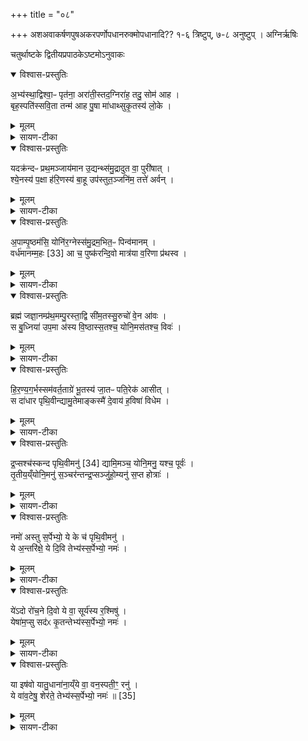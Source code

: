 +++
title = "०८"

+++
अशअवाकर्षणपुषअकरपर्णोपधानरुक्मोपधानादि??
१-६ त्रिष्टुप्,
७-८ अनुष्टुप् ।
 अग्निर्ऋषिः

चतुर्थाष्टके द्वितीयप्रपाठकेऽष्टमोऽनुवाकः

<details open><summary>विश्वास-प्रस्तुतिः</summary>

अ॒भ्य॑स्था॒द्विश्वा॒ᳶ पृत॑ना॒ अरा॑ती॒स्तद॒ग्निरा॑ह॒ तदु॒ सोम॑ आह ।  
बृह॒स्पति॑स्सवि॒ता तन्म॑ आह पु॒षा मा॑धाथ्सुकृ॒तस्य॑ लो॒के ।  
</details>

<details><summary>मूलम्</summary>

अ॒भ्य॑स्था॒द्विश्वा॒ᳶ पृत॑ना॒ अरा॑ती॒स्तद॒ग्निरा॑ह॒ तदु॒ सोम॑ आह ।  
बृह॒स्पति॑स्सवि॒ता तन्म॑ आह पु॒षा मा॑धाथ्सुकृ॒तस्य॑ लो॒के ।  
</details>

<details><summary>सायण-टीका</summary>

(अथ चतुर्थाष्टके द्वितीयप्रपाठकेऽष्टमोऽनुवाकः)।  
सप्तमे लोष्टसमसनादिकमुक्तम् ।  
अथाष्टमे रुक्माद्युपधानं वक्तव्यम् ।  
तत्राऽऽदौ तावदश्वाक्रमणमुच्यते ।  
कल्पः—“प्राञ्चमश्वमभ्यस्थाद्विश्वा इति दक्षिणेन पदा दर्भस्तम्बमाक्रमय्य” इति।  
पाठस्तु— अभ्यस्थाद्विश्वा इति ।  
अयमश्वो विश्वाः सर्वाः पृतना: प्रतिपक्षसेना अरा-तीर्दातव्यस्यादातृरूपा ।   अभ्यस्थात्पादेनाभिऋम्य तिष्ठतु ।   तदभिऋमणमग्निराहा नुमो-दताम् ।   सोमोऽपि तदाह तदनुमोदताम् ।   बृहस्पतिर्मे मदर्थे तदाह तदनुमन्यताम् ।   तथा सविताऽपि तदनुमन्यताम् ।   पूषा सुकृतस्य लोके फलभूते स्वर्गे माऽधान्मां स्थापयतु ।  
</details>

<details open><summary>विश्वास-प्रस्तुतिः</summary>

यदक्र॑न्दᳶ प्रथ॒मञ्जाय॑मान उ॒द्यन्थ्स॑मु॒द्रादुत वा॒ पुरी॑षात् ।  
श्ये॒नस्य॑ प॒क्षा ह॑रि॒णस्य॑ बा॒हू उप॑स्तुत॒ञ्जनि॑म॒ तत्ते॑ अर्वन् ।  
</details>

<details><summary>मूलम्</summary>

यदक्र॑न्दᳶ प्रथ॒मञ्जाय॑मान उ॒द्यन्थ्स॑मु॒द्रादुत वा॒ पुरी॑षात् ।  
श्ये॒नस्य॑ प॒क्षा ह॑रि॒णस्य॑ बा॒हू उप॑स्तुत॒ञ्जनि॑म॒ तत्ते॑ अर्वन् ।  
</details>

<details><summary>सायण-टीका</summary>

कल्पः—“प्रदक्षिणमावर्तयित्वा(र्त्य) यदक्रन्द इति पुनरेवाऽऽक्रमयति” इति।   पाठस्तु—  १९३१ यदक्रन्दः प्रथममिति ।   हेऽर्वन्यद्यस्मात्कारणाज्जायमान उत्पद्यमान एव प्रथममादावक्रन्दः क्रन्दितवानसि अहो अग्न्यादीनामहं साधनमिति महान्तं शब्दम-करोस्तत्तस्मात्कारणाज्जनिमोपस्तुतं ते तव जन्म समीचनिमिति सर्वैरपि स्तुतमासीत्।   जायमानत्वमेव विशदी क्रियते ।   समुद्रादुद्यन्समुद्रोपलक्षितादुदकात्त्वमुत्पद्यमानः, “अप्सु योनिर्वा अश्वः” इति श्रुतेः ।   उत वा पुरीषात्पुरुषात्पुंस्त्वशक्तिसंपन्नान्महतोऽ-श्वादुत्पाद्यमानः ।   जन्मन उपस्तुतत्वे दृष्टान्तोऽयमुच्यते श्येनस्य पक्षा हरिणस्य बाहू ।   उपस्तुतशब्दोऽत्राध्याहर्तव्यः ।   यथा श्येनाख्यस्य पक्षिणः पक्षौ शीघ्रोत्पतनहेतुत्वात्स-र्वैरुपस्तुतौ, यथा वा हरिणस्य मृगस्य बाहू पादौ शीघ्रगमनहेतुत्वादुपस्तुतौ तद्वदि-त्यर्थः।  
उक्तमन्त्रसाध्यमश्वाकमणं विधत्ते—  “शंयुं बार्हस्पत्यं मेधो नोपानमत्सोऽग्निं प्राविशत्सोऽग्नेः कृष्णो रूपं कृत्वोदायत सोऽश्वं प्राविशत्सोऽश्वस्यावान्तरशफोऽभवद्यदश्वमाक्रमयति य एव मेधोऽश्वं प्राविशत्तमेवाव रुन्धे” (सं. का. ५ प्र. २ अ. ६) इति।  
पुरा कदाचिच्छंयुनामानं बृहस्पतिपुत्रं केनापि निमित्तेन मेधो यज्ञपुरुषो न प्राप्तवान् ।   स पुनः शंयुनाऽन्विष्यमाणोऽन्तर्धानादग्निं प्राविशत् ।   तत्राप्यन्वेषणाय शंयावागते सति स यज्ञः कृष्णमृगो भूत्वा तदीयं रूपं साकल्येन कृत्वाऽग्नेः सकाशा-दुदायतोदगच्छत् ।   उद्गत्य च सोऽश्वं प्राविशत् ।   प्रविश्य चाश्वसंबन्धिनः प्रौढशफस्य मध्ये योऽयमवान्तरशफस्तद्रूपोऽभवत् ।   अतोऽश्वमाक्रमयेत् ।   तथा सति यो यज्ञोऽश्वं प्राविशत्तमेव प्राप्नोति ।  
प्रकारान्तरेणाऽऽक्रमणं प्रशंसति— “प्रजापतिनाऽग्निश्चेतव्य इत्याहुः प्राजापत्योऽश्वो यदश्वमाक्रमयति प्रजाप-तिनैवाग्निं चिनुते” [सं. का. ५ प्र. २ अ. ६] इति।  
अयमग्निः प्रजापतिना चेतुं योग्य इत्यभिज्ञा आहुः ।   अश्वस्य प्राजापत्यत्वा-त्तदाक्रमणे सति प्रजापतिनैव चितो भवति ।  
</details>

<details open><summary>विश्वास-प्रस्तुतिः</summary>

अ॒पाम्पृ॒ष्ठम॑सि॒ योनि॑र॒ग्नेस्स॑मु॒द्रम॒भित॒ᳶ पिन्व॑मानम् ।  
वर्ध॑मानम्म॒हः [33]  आ च॒ पुष्क॑रन्दि॒वो मात्र॑या व॒रिणा प्र॑थस्व ।  
</details>

<details><summary>मूलम्</summary>

अ॒पाम्पृ॒ष्ठम॑सि॒ योनि॑र॒ग्नेस्स॑मु॒द्रम॒भित॒ᳶ पिन्व॑मानम् ।  
वर्ध॑मानम्म॒हः [33]  आ च॒ पुष्क॑रन्दि॒वो मात्र॑या व॒रिणा प्र॑थस्व ।  
</details>

<details><summary>सायण-टीका</summary>

कल्पः—“अपां पृष्ठमसीत्यश्वस्य पदे पुष्करपर्णमुत्तानमुपधाय” इति।  
 १९३२ पाठस्तु— अपां पृष्ठमसीति ।   हे पुष्करपर्ण त्वमपां पृष्ठमसि पृष्ठवदुपरिभागवर्त्यसि ।   तथाऽग्नेर्योनिरसि ।   “त्वामग्ने पुष्करादध्यथर्वा निरमन्थत” इति मन्त्रवर्णात्।   तथा समुद्रमभितः पिन्वमानं समुद्रसमानस्य तटाकजलस्य प्रीतिकरं, वर्धमानमप्सूत्पद्य दिने दिने वृद्धियुक्तं, महो निर्लेपत्वाद्युक्त्या पूजनीयं, पुष्करमग्निनिष्पाद नद्वारा पुष्टिकरम्।   तादृशं त्वं मात्रया परिमाणेन दिवो वरिणाऽऽकाशादप्याधिक्योनाऽऽसमन्तात्प्रथस्व विस्तृतं भव ।  
अनेन मन्त्रेण साध्यं पद्मपत्रोपधानं विधत्ते— “पुष्करपर्णमुप दधाति योनिर्वा अग्नेः पुष्करपर्णꣳ सयोनिमेवाग्निं चिनुते” [सं. का. ५ प्र. २ अ. ६] इति।   तत्र मन्त्रं विनियुङ्क्ते— “अपां पृष्ठमसीत्युप दधात्यपां वा एतत्पृष्ठं यत्पुष्करपर्णꣳ रूपेणैबैनदुप-दधाति” [सं. का. ५ प्र. २ अ. ६] इति।  
रूपेणैव विद्यमानार्थवाचित्वादनुरूपेणैव मन्त्रेणैतत्पुष्करपर्णमुपहितवान्भ-वति ।  
</details>

<details open><summary>विश्वास-प्रस्तुतिः</summary>

ब्रह्म॑ जज्ञा॒नम्प्र॑थ॒मम्पु॒रस्ता॒द्वि सी॑म॒तस्सु॒रुचो॑ वे॒न आ॑वः ।  
स बु॒ध्निया॑ उप॒मा अ॑स्य वि॒ष्ठास्स॒तश्च॒ योनि॒मस॑तश्च॒ विवः॑ ।  
</details>

<details><summary>मूलम्</summary>

ब्रह्म॑ जज्ञा॒नम्प्र॑थ॒मम्पु॒रस्ता॒द्वि सी॑म॒तस्सु॒रुचो॑ वे॒न आ॑वः ।  
स बु॒ध्निया॑ उप॒मा अ॑स्य वि॒ष्ठास्स॒तश्च॒ योनि॒मस॑तश्च॒ विवः॑ ।  
</details>

<details><summary>सायण-टीका</summary>

कल्पः—ब्रह्म जज्ञानमिति पुष्करपर्ण उपरिष्टान्निर्बाधं रुक्ममुपधाय” इति।  
पाठस्तु— ब्रह्म जज्ञानमिति ।   प्रथमं जज्ञानमादावुत्पन्नमिदं रुक्मस्वरूपं ब्रह्म परिवृढ-मत्यन्तं महदित्यर्थः ।   तस्य रुक्मस्य दृष्टान्तत्वेन सूर्यः प्रपञ्च्यते—पुरस्तात्पूर्वस्यां दिश्यवस्थितो वेनः कमनीयः सूर्यः सीमतः सर्वस्यां सीम्नि सुरुचः शोभरश्मीन्विशेषे-णाऽऽवरावृणोत् ।   अस्य रुक्मस्योपमानभूता विष्ठा विशेषेणावस्थिता वुध्निया बुघ्ने मूले पृथिवीरूपे भवाः पदार्थाः ।   तानपि स वेनो विवर्विवृतवान्प्रकाशितवानित्यर्थः ।   सतश्च विद्यमानस्य घटपटादेर्योनिं कारणं मृदादिरूपम सतश्चाविद्यमानस्य नरविषाण-देः कारणं मनुष्यमूर्धादिकमपि विवृतवान् तथावि धेन सूर्येण सदृशोऽयं रुक्मः प्रकाशत इति तात्पर्यार्थः ।   तमिमं मन्त्रं विनियुङ्क्ते—  १९३३ “ब्रह्म जज्ञानमिति रुक्ममुप दधाति ब्रह्ममुखा वै प्रजापतिः प्रजा असृजत ब्रह्ममुखा एव तत्प्रजा यजमानः सृजते” (सं. का. ५ प्र. २ अ. ७) इति।  
ब्रह्म ब्राह्मणजातिर्मुखमुपक्रमो यासां प्रजानां ता ब्रह्ममुखाः।    अस्मिमन्त्रे ब्रह्मपदाभिधेयस्य प्रथमोत्पत्तिवर्णने तात्पर्यं दर्शयति— “ब्रह्म जज्ञानमित्याह तस्माद्ब्राह्मणो मुख्यः” (सं. का. ५ प्र. २ अ. ७) इति।  
यस्मात्क्षत्त्रियादेर्जन्मप्राथम्यमनुपन्यस्य ब्रह्मशब्दार्थस्यैव प्रथमजन्मोपन्यस्यते तस्माल्लोकेऽपि ब्रह्मशब्दार्थो ब्राह्मण एव मुख्यः ।   एतद्वेदनं प्रशंसति— मुख्यो भवति य एवं वेद” (सं. का. ५ प्र. २ अ. ७) इति।  
रुक्मोपधानं प्रशसति— “ब्रह्मवादिनो वदन्ति न पृथिव्यां नान्तरिक्षे न दिव्यग्निश्चेतव्य इति यत्पृ-थिव्यां चिन्वीत पृथिवीꣳ शुचाऽर्पयेद्धौषधयो न वनस्पतयः प्र जायेरन्यदन्तरिक्षे चिन्वीतान्तरिक्षꣳ शुचाऽर्पयेन्न वयाꣳसि प्र जायेरन्यद्दिवि चिन्वीत दिवꣳ शुचाऽर्पयेन्न पर्जन्यो वर्षेद्रुक्ममुप दधात्यमृतं वै हिरण्यममृत एवाग्निं चिनुते प्रजात्यै” [सं. का. ५ प्र. २ अ. ७] इति।  
शुचाऽर्पयेत्संतापेन योजयेत् ।   तस्मिन्संतापे सति लोकत्रये दोषास्तद्व्या-वृत्तये वह्नेराधारत्वेन रुक्ममुपदध्यात् ।   हिरण्यस्याग्निसंपर्केऽपि विनाशाभावात्तस्मि-न्नमृते हिरण्येऽग्निं चितवान्भवति ।   अयमेव रुक्मोपधानविधिरिति यदि स्वीक्रियेत तदानीमेतदनुवादेन पूर्वो मन्त्रमात्रविधिः ।   यदि तु स एव विशिष्टविधिस्तदानीमर्थवाद-संबन्धाय स एवानूद्यात इति द्रष्टव्यम् ।  
</details>

<details open><summary>विश्वास-प्रस्तुतिः</summary>

हि॒र॒ण्य॒ग॒र्भस्सम॑वर्त॒ताग्रे॑ भू॒तस्य॑ जा॒तᳶ पति॒रेक॑ आसीत् ।  
स दा॑धार पृथि॒वीन्द्यामु॒तेमाङ्कस्मै॑ दे॒वाय॑ ह॒विषा॑ विधेम ।  
</details>

<details><summary>मूलम्</summary>

हि॒र॒ण्य॒ग॒र्भस्सम॑वर्त॒ताग्रे॑ भू॒तस्य॑ जा॒तᳶ पति॒रेक॑ आसीत् ।  
स दा॑धार पृथि॒वीन्द्यामु॒तेमाङ्कस्मै॑ दे॒वाय॑ ह॒विषा॑ विधेम ।  
</details>

<details><summary>सायण-टीका</summary>

कल्पः—“हिरण्यगर्भः समवर्तताग्र इति तस्मिन्हिरण्मयं पुरुषं प्राचीनमुत्तानं दक्षिणेनाऽऽतृण्णं प्राङ्मुखे उपधाय” इति।   पाठस्तु— हिरण्यगर्भ इति ।   हिरण्ये ब्रह्माण्डरुपे गर्भरूपेणावस्थितः प्रजापतिर्हिरण्य-गर्भः ।   स च भूतस्य प्राणिजातस्याग्रे समवर्तत प्राणिजातेत्पत्तेः पूर्वं स्वयं   १९३४ शरीरधारी बभूव ।   स च जात उत्पन्नमात्र एक एवोत्पत्स्यमानस्य सर्वस्य जगतः पतिरासीत् ।   अत एव पृथिवीं द्यां विस्तीर्णां दिवं दाधार धृतवान् ।   उतापि चेमां भूमिं दाधार।   तादृशाय कस्मै प्रजापतिदेवाय हविषा विधेय परिचरेम ।  
एतन्मन्त्रसाध्यं हिरण्यपुरुषोपधानं विधत्ते— “हिरण्मयं पुरुषमुप दधाति यजमानलोकस्य विधृत्यै” (सं. का. ५ प्र. २ अ. ७) इति।  
यजमानलोकस्य, लोकः स्थानं तस्य धारणमनेनोपधानेन भवति ।   देशवि-शेषं विधत्ते— “यदिष्टकाया आतृण्णमनुपध्यात्पशूनां च यजमानस्य च प्राणमपि दध्याद्द-क्षिणतः प्राञ्चमुप दधाति दाधार यजमानलोकं न पशूनां च यजमानस्य च प्राणमपि दधात्यथो खल्विष्टकाया आतृण्णमनूप दधाति प्राणानामुत्सृष्ट्यै” (सं. का. ५ प्र. २ अ. ७) इति।  
इष्टका रुक्मरूपा तस्या आतृण्णं गलबन्धनसूत्रार्थ छिद्रं, यदि तच्छिद्रमनु-पदध्यात, अस्य च्छिद्रस्य पिधानेन पशूनां यजमानस्य च प्राणः पिहितो भवेत्, प्राणसं-चारीच्छद्रस्य पिहितत्वेन श्वासो न निर्गच्छेदित्यर्थः।   तस्मात्तद्दोषपरिहाराय पश्चिमदि-ग्भागे तच्छिद्रमुपेक्ष्य रुक्मरूपाया इष्टकाया दक्षिणस्यां दिशि प्राक्शिरसं पुरुषमवस्था-पयेत्।   एवं च सत्याहवनीयस्य दक्षिणदेशरूपो यो यजमानस्य लोकः स विधृतो भवति।   तच्छिद्रस्यानावृतत्वाद्यजमानस्य पशूनां च प्राणोऽप्यनावृत्तो भवति।   अथो खल्विति पक्षान्तरोपन्यासः।   रुक्मरूपाया इष्टकायाश्छिद्रमनूपलक्ष्यैव पुरुषमुदपध्यात्।    सति हि च्छिद्रे प्राणानामुत्सर्गः संचारो भवति ।  
</details>

<details open><summary>विश्वास-प्रस्तुतिः</summary>

द्र॒प्सश्च॑स्कन्द पृथि॒वीमनु॑ [34]  द्यामि॒मञ्च॒ योनि॒मनु॒ यश्च॒ पूर्वः॑ ।  
तृ॒तीय॒य्ँयोनि॒मनु॑ स॒ञ्चर॑न्तन्द्र॒प्सञ्जु॑हो॒म्यनु॑ स॒प्त होत्राः॑ ।
</details>

<details><summary>मूलम्</summary>

द्र॒प्सश्च॑स्कन्द पृथि॒वीमनु॑ [34]  द्यामि॒मञ्च॒ योनि॒मनु॒ यश्च॒ पूर्वः॑ ।  
तृ॒तीय॒य्ँयोनि॒मनु॑ स॒ञ्चर॑न्तन्द्र॒प्सञ्जु॑हो॒म्यनु॑ स॒प्त होत्राः॑ ।
</details>

<details><summary>सायण-टीका</summary>

कल्पः—“द्रप्सश्चस्कन्दोति पुरुषपभिमृश्य” इति।   पाठस्तु— द्रप्सश्चस्कन्देति ।   द्रव्यान्तरसंघट्टनेन स्फुटितो हिरण्मयपुरुषस्यावयवलेशो द्रप्सः।    स च पृथिवीमनु चस्कन्द पृथिव्यां पतित इत्यर्थः ।   स च द्रप्सो   १९३५ हुतः सन्स्थानत्रयेऽनुसंचरति द्युलोकेऽन्तरिक्षलोके भूलोके च ।   तदेतदभिप्रेत्य स्मर्यते—
अग्नौ प्रास्ताऽऽहुतिः सम्यगादित्यमुपतिष्ठति (ते)।  
आदित्याज्जायते वृष्टिर्वृष्टेरन्नं ततः प्रजाः॥   इति।  
सोऽयमर्थो द्यामित्यादिनाऽभिधीयते ।   द्यामिमं च योनिमनु अन्तरिक्षरूपा-मिमं स्थानमनुसंचरति ।   यश्च पूर्वो यो हि पृथिवीमनु चस्कन्देति पूर्वोक्तः स्थानविशेष-स्तमप्यनुसंचरति ।   तृतीयं योनिं द्यलोकरूपमादित्यस्थानमनुसंचरति, तमिमं त्रिषु स्थानेष्वनुसंचरन्तं द्रप्सं जुहोमि मनसा हुतमिव भावयामि।   कुत्र होमइति तदुच्यते-सम होत्रा इति ।   यस्यां दिशि द्रप्सः पतितस्तद्व्यातिरिक्ता होम योग्यां याः स दिशः सन्ति तासामनुक्रमेण जुहोमि ।   यथाऽयं द्रप्सो हुत आदित्यादिस्थानत्रयेषु संचरन्नुपकरोति तथा भावयामित्यर्थः ।  
तमिमं मन्त्रं विनियुङ्क्ते— “द्रप्सश्चस्कन्देत्यभि मृशति होत्रास्यैवैनं प्रति ष्ठापयति” (सं. का. ५ प्र. २ अ. ७) इति।  
होत्रासु होतृमैत्रावरुणादिषु सप्तसु, अथवा द्रप्सस्कन्दनदिग्व्यतिरिक्तासु होमयोग्यासु सप्तसु दिक्षु ।  
</details>

<details open><summary>विश्वास-प्रस्तुतिः</summary>

नमो॑ अस्तु स॒र्पेभ्यो॒ ये के च॑ पृथि॒वीमनु॑ ।  
ये अ॒न्तरि॑क्षे॒ ये दि॒वि तेभ्य॑स्स॒र्पेभ्यो॒ नमः॑ ।  
</details>

<details><summary>मूलम्</summary>

नमो॑ अस्तु स॒र्पेभ्यो॒ ये के च॑ पृथि॒वीमनु॑ ।  
ये अ॒न्तरि॑क्षे॒ ये दि॒वि तेभ्य॑स्स॒र्पेभ्यो॒ नमः॑ ।  
</details>

<details><summary>सायण-टीका</summary>

कल्पः—“नमो अस्तु सर्पेभ्य इति तिसृभिरभिमन्त्र्य” इति ।   तत्र प्रथमा-माह— नमो अस्तु सर्पेभ्य इति ।   ये केचित्सर्पाः पृथिवीमनुगतास्तेभ्यः सर्पेभ्यो नमोऽस्तु ।   अन्तरिक्षे यक्षगन्धर्वादिलोके वर्तमाना ये सर्पा ये च दिवि द्युलोके वर्त-माना राहुप्रभृतयस्तभ्येः सर्पेभ्यो नमोऽस्तु ।   
</details>

<details open><summary>विश्वास-प्रस्तुतिः</summary>

ये॑ऽदो रो॑च॒ने दि॒वो ये वा॒ सूर्य॑स्य र॒श्मिषु॑ ।  
येषा॑म॒प्सु सद॑ᳵ कृ॒तन्तेभ्य॑स्स॒र्पेभ्यो॒ नमः॑ ।  
</details>

<details><summary>मूलम्</summary>

ये॑ऽदो रो॑च॒ने दि॒वो ये वा॒ सूर्य॑स्य र॒श्मिषु॑ ।  
येषा॑म॒प्सु सद॑ᳵ कृ॒तन्तेभ्य॑स्स॒र्पेभ्यो॒ नमः॑ ।  
</details>

<details><summary>सायण-टीका</summary>

अथ द्वितीयामाह— येऽदो रोचन इति ।   दिविऽन्तरिक्षस्य रोचने भासकेऽदोऽमुष्मिन्सूर्यस्य मण्डले मे सर्पा वसन्ति, ये चान्ये सूर्यस्य रश्मिष्वस्माभिरद्दश्यमाना वर्तन्ते, येषामन्ये-षां सर्पाणामप्स जलमध्ये सदः स्थानं कृतं, तेभ्यः सर्पेभ्यः कृत्स्नेभ्यो न मोऽस्तु ।
</details>

<details open><summary>विश्वास-प्रस्तुतिः</summary>

या इष॑वो यातु॒धाना॑ना॒य्ँये वा॒ वन॒स्पती॒ꣳ॒ रनु॑ ।  
ये वा॑व॒टेषु॒ शेर॑ते॒ तेभ्य॑स्स॒र्पेभ्यो॒ नमः॑ ॥ [35]  
</details>

<details><summary>मूलम्</summary>

या इष॑वो यातु॒धाना॑ना॒य्ँये वा॒ वन॒स्पती॒ꣳ॒ रनु॑ ।  
ये वा॑व॒टेषु॒ शेर॑ते॒ तेभ्य॑स्स॒र्पेभ्यो॒ नमः॑ ॥ [35]  
</details>

<details><summary>सायण-टीका</summary>

अथ तृतीयामाह— या इषव इति ।   याः सर्पजातयो यातुधानानां रक्षसामिषवो बाणरूपा   १९३६ वर्तन्ते, ये चान्ये वनस्पतींश्चन्दनादिवृक्षाननुवेष्ट्यावस्थिताः, ये चान्येऽवटेषु बिलेषु शेरते, तेभ्यः सर्पेभ्यो नमोऽस्तु ।   एते मन्त्राः स्पष्टार्थत्वेन ब्राह्मण उपेक्षिताः ।   यथा पुष्करपर्णरुक्महिरण्मयपुरुषोखाना(णा) ममृन्मयेष्टकानामुपधानं विहितं तथैव सुचोर-मृन्मयेष्टकयोरुपधानं विधत्ते— “स्रुचावुप दधाति” (सं. का. ५ प्र. २ अ. ७) इति।  
तयोः स्रुचोर्विशेषणं दर्शयति— “आज्यस्य पूर्णं कार्ष्मर्यमनीं दघ्नः पूर्णामौदुम्बरीम्” (सं. का. ५ प्र. २ अ. ७) इति।  
श्रीपर्णाख्यो वृक्षविशेषः कार्ष्मर्यस्तेन निर्मिता काचित्स्रुक्कार्ष्मर्यंमयी, साचाऽऽज्येन पूर्णा।   उदुम्बरेण निर्मिता काचित्, सा च दध्ना पूर्णा ।   एतद्गुणविशि-ष्टयोः स्रुचोरुपधानस्य विधानान्न वाक्यभेदः शङ्कनीयः ।  
ते च विशिष्टे स्रुचौ लोकद्वयरूपेण प्रशंसति— “इयं वै कार्ष्मर्यमय्यसावौदुम्बरीमे एवोप धत्ते” (सं. का. ५ प्र. २ अ. ७) इति।  
इष्टकान्तरोपधानवत्सपन्त्रत्वस्य शङ्का लौकिकवाक्यं वा निवारयितुं विधत्ते— तूष्णीमुप दधाति न हीमे यजुषाऽऽप्तुमर्हति” [सं. का. ५ प्र. २ अ. ७] इति।  
यस्मादाम्नातो मन्त्रो नास्ति तस्माद्यजुषा मन्त्रेणैते उपधातुं नार्हति ।    तयोर्दिग्विशेषं विधत्ते— “दक्षिणां कार्ष्मर्यमयमित्तरामौदुम्बरीं तस्मादस्या असावुत्तरा” (सं. का. ५ प्र. २ अ. ७) इति।  
यस्माद्द्युलोकरूपौदुम्बरी स्रगुत्तरस्यां दिश्युपहिता तस्माल्लोकेऽप्यसौ द्यौर स्याः पृथिव्या उत्तरोर्ध्वभाविनी ।   स च दिग्विशेषः सूत्रकारण स्पष्टमभिहितः---  “आज्यस्य पूर्णा कार्ष्यर्यमयीं दक्षिणेन पुरुषम्” इति, “दध्नः पूर्णामौदुम्बरी मुत्तरेण पुरुषम्” इति च।  
 १९३७ प्राकारान्तरेण स्रुग्विशेषं प्रशंसति— “आज्यस्य पूर्णं कार्ष्मर्यमयीं वज्रो वा आज्यं वज्रः कार्ष्मर्यो वज्रेणैव यज्ञष्य दक्षिणतो रक्षाꣳस्यप हन्ति दघ्नः पूर्णामौदुम्बरीं पशवो वै दध्यूर्गुदम्बरः पशुष्वेवोर्जं दधाति” (सं. का. ५ प्र. २ अ. ७) इति।  
आज्यस्य वज्रत्वं तानूनप्त्रब्राह्मणे समाम्नातं – “घृतं खलु वै देवा वज्रं कृत्वा सोममघ्नन्” इति ।   कार्ष्मर्यस्य रक्षोपघातहेतुत्वाद्वज्रत्वम् ।   तदप्यातिथ्याब्राह्मणे समाम्नातं– “ते कार्ष्मर्यमयान्परिधनिकुर्वत तैर्वै ते रक्षाꣳस्यपावत” इति।   स्रुचोर्दध्याज्यपूर्णत्वं प्रशंसति— “पूर्णे उप दधाति पूर्णे एवैनममुष्मिँलोक उप तिष्ठेते” [सं. का. ५ प्र. २ अ. ७] इति ।   स्त्रगुपधानं प्रशंसति— “विराज्यग्निश्चेतव्य इत्याहुः स्रग्वै विराड्यत्स्रचावुप दधाति विराज्येवाग्निं चिनुते” (सं. का. ५ प्र. २ अ. ७) इति।  
विविधे राजमाने प्रदेशे चेतव्योऽग्निरित्यभिज्ञा आहुः ।   स्रुक्चाऽऽज्यादि-पूर्णत्वाद्विशेषेण राजते, तस्मात्तत्र चयनाय स्त्रचावुपदध्यात् ।  
पाशुकोत्तरवेदिवद्रुक्मस्योपरि व्याघारणं विधत्ते— “यज्ञमुखेयज्ञमुखे वै क्रियमाणे यज्ञꣳ रक्षाꣳ सि जिधाꣳसन्ति यज्ञ-मुखꣳ ।   रुक्मो यद्रुक्मं व्याघारयति यज्ञमुखादेव रक्षाꣳस्यप हन्ति” (सं. का. ५ प्र. २ अ. ७) इति।  
यज्ञसंबन्धिन एकैकस्याङ्गस्यानुष्ठानं यज्ञमुखम् ।   अतो रुक्मोपधानस्यापि यज्ञमुखत्वात्तत्र प्राप्तानां रक्षसामुपघाताय व्याघारयेत् ।  
कृणुष्व पाज इति पञ्तभिरिति ये मन्त्राः सूत्रकारेणोदाहृतांस्तानत्र विनियुङ्क्ते— “पञ्चभिर्व्याघारयति पाङ्क्तो यज्ञो यावानेन यज्ञस्तस्माद्रक्षाꣳस्यप हन्ति” [सं. का. ५ प्र. २ अ. ७] इति।  
 १९३८ धानादिहविर्भिः पञ्चभिर्यज्ञस्य पाङ्क्तत्वम् ।  
सूत्रकारेण ‘दक्षिणम्ꣳ समुत्तराꣳ श्रोणिं दक्षिणाꣳ श्रोणिमुत्तरमꣳर्स मध्यमिति’ इति पाशुकोत्तरवेदिव्याघारणे येयं वक्ररीतिरुक्ता तामत्र विधत्ते— “अक्ष्णया व्याघारयति तस्मादक्ष्णया पशवोऽङ्गानि प्र हरन्ति प्रतिष्ठित्यै” [सं. का. ५ प्र. २ अ. ७] इति।  
अक्ष्णया वक्ररीत्या ।   अत एवाऽऽधारस्य विविधत्वाद्व्याधारणमित्युच्यते।   यस्मादाघारणे वक्रक्रमस्तस्मात्पशवो गमनकाले स्वकीयाङ्गानि वक्ररीत्या प्रहरन्ति प्रवर्तयन्ति, पुरोवर्तिनं दक्षिणं पाद पुरतः प्रक्षिप्य पाश्चात्यं वामपादं पुरतः प्रवर्तयन्ति ।   तस्मात्प्रतिष्ठायै तदिदं व क्रत्वं तपंद्यते ।  
अत्र विनियोगसंग्रहः —  
अभ्यश्वं क्रमयेद्दर्भं यदावृत्तिः प्रदक्षिणम् ।  
अपां दध्यात्पद्मपत्रं ब्रह्म रुक्मोपधानकम् ॥  
हिर स्वर्णमयं दध्याद्द्रप्सस्तस्याभिमर्शनम् ।  
नयस्त्रिभिर्मन्त्रयेव मन्त्रा अत्र नवेरिताः ॥  
इति श्रीमत्सायणाचार्यविरचिते माधवीये वेदार्थप्रकाशे कृष्णयजुर्वे-दीयतैत्तिरीयसंहिताभाष्ये चतुर्थकाण्डे द्वितीयप्रपाठके  ष्टमोऽनुवाकः ॥   ८ ॥  
</details>

